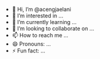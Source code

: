 - 👋 Hi, I’m @acengjaelani
- 👀 I’m interested in ...
- 🌱 I’m currently learning ...
- 💞️ I’m looking to collaborate on ...
- 📫 How to reach me ...
- 😄 Pronouns: ...
- ⚡ Fun fact: ...

<!---
acengjaelani/acengjaelani is a ✨ special ✨ repository because its `README.md` (this file) appears on your GitHub profile.
You can click the Preview link to take a look at your changes.
--->
